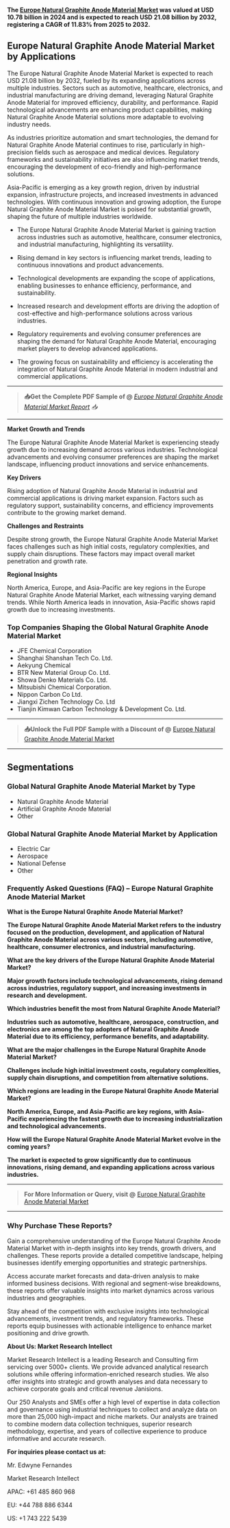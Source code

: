 <p><strong>The <a href="https://www.marketresearchintellect.com/download-sample/?rid=925865&amp;utm_source=Pulse-April-Europe&amp;utm_medium=852">Europe Natural Graphite Anode Material Market</a> was valued at USD 10.78 billion in 2024 and is expected to reach USD 21.08 billion by 2032, registering a CAGR of 11.83% from 2025 to 2032.</strong></p><h2>Europe Natural Graphite Anode Material Market by Applications&nbsp;</h2><p><p>The Europe Natural Graphite Anode Material Market is expected to reach USD 21.08 billion by 2032, fueled by its expanding applications across multiple industries. Sectors such as automotive, healthcare, electronics, and industrial manufacturing are driving demand, leveraging Natural Graphite Anode Material for improved efficiency, durability, and performance. Rapid technological advancements are enhancing product capabilities, making Natural Graphite Anode Material solutions more adaptable to evolving industry needs.</p><p>As industries prioritize automation and smart technologies, the demand for Natural Graphite Anode Material continues to rise, particularly in high-precision fields such as aerospace and medical devices. Regulatory frameworks and sustainability initiatives are also influencing market trends, encouraging the development of eco-friendly and high-performance solutions.</p><p>Asia-Pacific is emerging as a key growth region, driven by industrial expansion, infrastructure projects, and increased investments in advanced technologies. With continuous innovation and growing adoption, the Europe Natural Graphite Anode Material Market is poised for substantial growth, shaping the future of multiple industries worldwide.</p></p><ul><li><p>The Europe Natural Graphite Anode Material Market is gaining traction across industries such as automotive, healthcare, consumer electronics, and industrial manufacturing, highlighting its versatility.</p></li><li><p>Rising demand in key sectors is influencing market trends, leading to continuous innovations and product advancements.</p></li><li><p>Technological developments are expanding the scope of applications, enabling businesses to enhance efficiency, performance, and sustainability.</p></li><li><p>Increased research and development efforts are driving the adoption of cost-effective and high-performance solutions across various industries.</p></li><li><p>Regulatory requirements and evolving consumer preferences are shaping the demand for Natural Graphite Anode Material, encouraging market players to develop advanced applications.</p></li><li><p>The growing focus on sustainability and efficiency is accelerating the integration of Natural Graphite Anode Material in modern industrial and commercial applications.</p></li></ul><hr /><blockquote><p><strong><span class="font-[700]">📥Get the Complete PDF Sample of @ </span></strong><em><span class="font-[700]"><a href="https://www.marketresearchintellect.com/download-sample/?rid=925865&amp;utm_source=Pulse-April-Europe&amp;utm_medium=852" target="_blank" data-tracking-control-name="article-ssr-frontend-pulse_little-text-block" data-tracking-will-navigate="" data-test-link="">Europe Natural Graphite Anode Material Market Report</a>&nbsp;📥</span></em></p></blockquote><hr /><p class="" data-start="77" data-end="360"><strong data-start="77" data-end="105">Market Growth and Trends</strong></p><p class="" data-start="77" data-end="360">The Europe Natural Graphite Anode Material Market is experiencing steady growth due to increasing demand across various industries. Technological advancements and evolving consumer preferences are shaping the market landscape, influencing product innovations and service enhancements.</p><p class="" data-start="362" data-end="606"><strong data-start="362" data-end="377">Key Drivers</strong></p><p class="" data-start="362" data-end="606">Rising adoption of Natural Graphite Anode Material in industrial and commercial applications is driving market expansion. Factors such as regulatory support, sustainability concerns, and efficiency improvements contribute to the growing market demand.</p><p class="" data-start="608" data-end="849"><strong data-start="608" data-end="637">Challenges and Restraints</strong></p><p class="" data-start="608" data-end="849">Despite strong growth, the Europe Natural Graphite Anode Material Market faces challenges such as high initial costs, regulatory complexities, and supply chain disruptions. These factors may impact overall market penetration and growth rate.</p><p class="" data-start="851" data-end="1095"><strong data-start="851" data-end="872">Regional Insights</strong></p><p class="" data-start="851" data-end="1095">North America, Europe, and Asia-Pacific are key regions in the Europe Natural Graphite Anode Material Market, each witnessing varying demand trends. While North America leads in innovation, Asia-Pacific shows rapid growth due to increasing investments.</p><p><h3>Top Companies Shaping the Global Natural Graphite Anode Material Market </h3><ul><li>JFE Chemical Corporation</li><li>Shanghai Shanshan Tech Co. Ltd.</li><li>Aekyung Chemical</li><li>BTR New Material Group Co. Ltd.</li><li>Showa Denko Materials Co. Ltd.</li><li>Mitsubishi Chemical Corporation.</li><li>Nippon Carbon Co Ltd.</li><li>Jiangxi Zichen Technology Co. Ltd</li><li>Tianjin Kimwan Carbon Technology & Development Co. Ltd.</li></ul></p><hr /><blockquote><p><strong>📥Unlock the Full PDF Sample with a Discount of @</strong> <a href="https://www.marketresearchintellect.com/ask-for-discount/?rid=925865&amp;utm_source=Pulse-April-Europe&amp;utm_medium=852">Europe Natural Graphite Anode Material Market</a></p></blockquote><hr /><p><h2>Segmentations</h2><h3>Global Natural Graphite Anode Material Market by Type</h3><ul><li>Natural Graphite Anode Material</li><li>Artificial Graphite Anode Material</li><li>Other</li></ul><h3>Global Natural Graphite Anode Material Market by Application</h3><ul><li>Electric Car</li><li>Aerospace</li><li>National Defense</li><li>Other</li></ul></p><h3><strong>Frequently Asked Questions (FAQ) &ndash; Europe Natural Graphite Anode Material Market</strong></h3><p><strong>What is the Europe Natural Graphite Anode Material Market?</strong></p><p><strong>The Europe Natural Graphite Anode Material Market refers to the industry focused on the production, development, and application of Natural Graphite Anode Material across various sectors, including automotive, healthcare, consumer electronics, and industrial manufacturing.</strong></p><p><strong>What are the key drivers of the Europe Natural Graphite Anode Material Market?</strong></p><p><strong>Major growth factors include technological advancements, rising demand across industries, regulatory support, and increasing investments in research and development.</strong></p><p><strong>Which industries benefit the most from Natural Graphite Anode Material?</strong></p><p><strong>Industries such as automotive, healthcare, aerospace, construction, and electronics are among the top adopters of Natural Graphite Anode Material due to its efficiency, performance benefits, and adaptability.</strong></p><p><strong>What are the major challenges in the Europe Natural Graphite Anode Material Market?</strong></p><p><strong>Challenges include high initial investment costs, regulatory complexities, supply chain disruptions, and competition from alternative solutions.</strong></p><p><strong>Which regions are leading in the Europe Natural Graphite Anode Material Market?</strong></p><p><strong>North America, Europe, and Asia-Pacific are key regions, with Asia-Pacific experiencing the fastest growth due to increasing industrialization and technological advancements.</strong></p><p><strong>How will the Europe Natural Graphite Anode Material Market evolve in the coming years?</strong></p><p><strong>The market is expected to grow significantly due to continuous innovations, rising demand, and expanding applications across various industries.</strong></p><hr /><blockquote><p><span class="font-[700]"><strong>For More Information or Query, visit&nbsp;@</strong>&nbsp;</span><span class="font-[700]"><a href="https://www.marketresearchintellect.com/product/global-natural-graphite-anode-material-market/?utm_source=Linkedin&utm_medium=852" target="_blank" data-tracking-control-name="article-ssr-frontend-pulse_little-text-block" data-tracking-will-navigate="" data-test-link="">Europe Natural Graphite Anode Material Market</a></span></p></blockquote><hr /><h3><strong data-start="0" data-end="31">Why Purchase These Reports?</strong></h3><p class="" data-start="35" data-end="297">Gain a comprehensive understanding of the Europe Natural Graphite Anode Material Market with in-depth insights into key trends, growth drivers, and challenges. These reports provide a detailed competitive landscape, helping businesses identify emerging opportunities and strategic partnerships.</p><p class="" data-start="299" data-end="540">Access accurate market forecasts and data-driven analysis to make informed business decisions. With regional and segment-wise breakdowns, these reports offer valuable insights into market dynamics across various industries and geographies.</p><p class="" data-start="542" data-end="784">Stay ahead of the competition with exclusive insights into technological advancements, investment trends, and regulatory frameworks. These reports equip businesses with actionable intelligence to enhance market positioning and drive growth.</p><p><strong><span class="font-[700]">About Us: Market Research Intellect</span></strong></p><p><span class="">Market Research Intellect is a leading Research and Consulting firm servicing over 5000+ clients. We provide advanced analytical research solutions while offering information-enriched research studies.&nbsp;</span>We also offer insights into strategic and growth analyses and data necessary to achieve corporate goals and critical revenue Janisions.</p><p><span class="">Our 250 Analysts and SMEs offer a high level of expertise in data collection and governance using industrial techniques to collect and analyze data on more than 25,000 high-impact and niche markets. Our analysts are trained to combine modern data collection techniques, superior research methodology, expertise, and years of collective experience to produce informative and accurate research.</span></p><p><strong>For inquiries please contact us at:</strong></p><p>Mr. Edwyne Fernandes</p><p>Market Research Intellect</p><p>APAC: +61 485 860 968</p><p>EU: +44 788 886 6344</p><p>US: +1 743 222 5439</p>